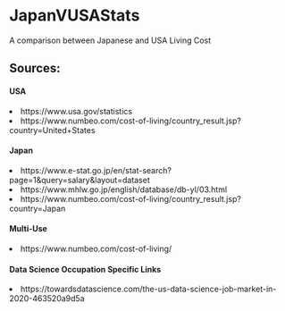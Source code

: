 # JapanVUSAStats
A comparison between Japanese and USA Living Cost

<h2>Sources:</h2>
    <h4>USA</h4>
        <li>https://www.usa.gov/statistics</li>
        <li>https://www.numbeo.com/cost-of-living/country_result.jsp?country=United+States</li>
    <h4>Japan</h4>
        <li>https://www.e-stat.go.jp/en/stat-search?page=1&query=salary&layout=dataset</li>
        <li>https://www.mhlw.go.jp/english/database/db-yl/03.html</li>
        <li>https://www.numbeo.com/cost-of-living/country_result.jsp?country=Japan</li>
    <h4>Multi-Use</h4>
         <li>https://www.numbeo.com/cost-of-living/</li>
    <h4>Data Science Occupation Specific Links</h4>
        <li>https://towardsdatascience.com/the-us-data-science-job-market-in-2020-463520a9d5a</li>





